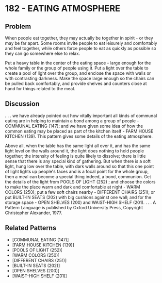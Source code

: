 # 182 - EATING ATMOSPHERE

## Problem

When people eat together, they may actually be together in spirit - or they may be far apart. Some rooms invite people to eat leisurely and comfortably and feel together, while others force people to eat as quickly as possible so they can go somewhere else to relax.

Put a heavy table in the center of the eating space - large enough for the whole family or the group of people using it. Put a light over the table to create a pool of light over the group, and enclose the space with walls or with contrasting darkness. Make the space large enough so the chairs can be pulled back comfortably, and provide shelves and counters close at hand for things related to the meal.

## Discussion

. . . we have already pointed out how vitally important all kinds of communal eating are in helping to maintain a bond among a group of people - COMMUNAL EATING (147); and we have given some idea of how the common eating may be placed as part of the kitchen itself - FARM HOUSE KITCHEN (139). This pattern gives some details of the eating atmosphere.

Above all, when the table has the same light all over it, and has the same light level on the walls around it, the light does nothing to hold people together; the intensity of feeling is quite likely to dissolve; there is little sense that there is any special kind of gathering. But when there is a soft light, hung low over the table, with dark walls around so that this one point of light lights up people's faces and is a focal point for the whole group, then a meal can become a special thing indeed, a bond, communion. Get the details of the light from POOLS OF LIGHT (252) ; and choose the colors to make the place warm and dark and comfortable at night - WARM COLORS (250); put a few soft chairs nearby - DIFFERENT CHAIRS (251); or put BUILT-IN SEATS (202) with big cushions against one wall; and for the storage space - OPEN SHELVES (200) and WAIST-HIGH SHELF (201). . . . A Pattern Language is published by Oxford University Press, Copyright Christopher Alexander, 1977.

## Related Patterns

- [COMMUNAL EATING (147)]
- [FARM HOUSE KITCHEN (139)]
- [POOLS OF LIGHT (252)]
- [WARM COLORS (250)]
- [DIFFERENT CHAIRS (251)]
- [BUILT-IN SEATS (202)]
- [OPEN SHELVES (200)]
- [WAIST-HIGH SHELF (201)]
